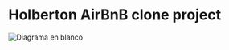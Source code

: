 # Holberton AirBnB clone project #

![Diagrama en blanco](https://user-images.githubusercontent.com/60363879/108719035-1434ae00-74ed-11eb-8240-e76ac30caf0f.png)
